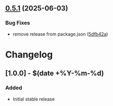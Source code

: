 ## [0.5.1](https://github.com/jgrant216/ha-beaglecam/compare/v0.5.0...v0.5.1) (2025-06-03)


### Bug Fixes

* remove release from package.json ([5dfb42a](https://github.com/jgrant216/ha-beaglecam/commit/5dfb42a5318b180cda468196d02f4b6e25367197))

# Changelog

## [1.0.0] - $(date +%Y-%m-%d)
### Added
- Initial stable release

